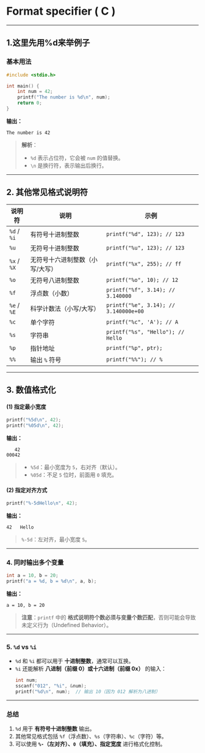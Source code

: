 # Format specifier ( C )

---
## 1.这里先用%d来举例子
### **基本用法**
```c
#include <stdio.h>

int main() {
    int num = 42;
    printf("The number is %d\n", num);
    return 0;
}
```
**输出：**
```
The number is 42
```
> **解析**：
> - `%d` 表示占位符，它会被 `num` 的值替换。
> - `\n` 是换行符，表示输出后换行。

---

## **2. 其他常见格式说明符**
| 说明符 | 说明 | 示例 |
|--------|------|------|
| `%d` / `%i` | 有符号十进制整数 | `printf("%d", 123); // 123` |
| `%u` | 无符号十进制整数 | `printf("%u", 123); // 123` |
| `%x` / `%X` | 无符号十六进制整数（小写/大写） | `printf("%x", 255); // ff` |
| `%o` | 无符号八进制整数 | `printf("%o", 10); // 12` |
| `%f` | 浮点数（小数） | `printf("%f", 3.14); // 3.140000` |
| `%e` / `%E` | 科学计数法（小写/大写） | `printf("%e", 3.14); // 3.140000e+00` |
| `%c` | 单个字符 | `printf("%c", 'A'); // A` |
| `%s` | 字符串 | `printf("%s", "Hello"); // Hello` |
| `%p` | 指针地址 | `printf("%p", ptr);` |
| `%%` | 输出 `%` 符号 | `printf("%%"); // %` |

---

## **3. 数值格式化**
#### **(1) 指定最小宽度**
```c
printf("%5d\n", 42);
printf("%05d\n", 42);
```
**输出：**
```
   42
00042
```
> - `%5d`：最小宽度为 `5`，右对齐（默认）。
> - `%05d`：不足 `5` 位时，前面用 `0` 填充。

#### **(2) 指定对齐方式**
```c
printf("%-5dHello\n", 42);
```
**输出：**
```
42   Hello
```
> `%-5d`：左对齐，最小宽度 `5`。

---

### **4. 同时输出多个变量**
```c
int a = 10, b = 20;
printf("a = %d, b = %d\n", a, b);
```
**输出：**
```
a = 10, b = 20
```
> **注意**：`printf` 中的 **格式说明符个数必须与变量个数匹配**，否则可能会导致未定义行为（Undefined Behavior）。

---

### **5. `%d` vs `%i`**
- `%d` 和 `%i` 都可以用于 **十进制整数**，通常可以互换。
- `%i` 还能解析 **八进制（前缀 0）或十六进制（前缀 0x）** 的输入：
  ```c
  int num;
  sscanf("012", "%i", &num);
  printf("%d\n", num);  // 输出 10（因为 012 解析为八进制）
  ```

---

### **总结**
1. `%d` 用于 **有符号十进制整数** 输出。
2. 其他常见格式包括 `%f`（浮点数）、`%s`（字符串）、`%c`（字符）等。
3. 可以使用 **`%-`（左对齐）、`0`（填充）、指定宽度** 进行格式化控制。
